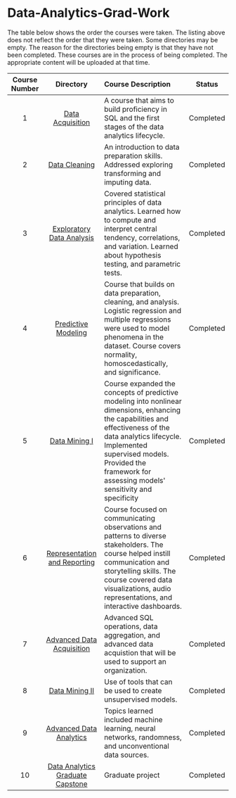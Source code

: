 # Data-Analytics-Grad-Work

The table below shows the order the courses were taken.  The listing above does not reflect the order that they were taken.  Some directories may be empty.  The reason for the directories being empty is that they have not been completed.  These courses are in the process of being completed.  The appropriate content will be uploaded at that time.

**Course Number**|**Directory**|**Course Description**| Status
|:-----:|:-----:|:-----| :-----: |
1 | [Data Acquisition](https://github.com/HeinoPortfolio/Data-Analytics-Grad-Work/tree/main/1%20Data%20Acquisition) | A course that aims to build proficiency in SQL and the first stages of the data analytics lifecycle.| Completed
2 | [Data Cleaning](https://github.com/HeinoPortfolio/Data-Analytics-Grad-Work/tree/main/2%20Data%20Cleaning) |  An introduction to data preparation skills.  Addressed exploring transforming and imputing data.|Completed
3 | [Exploratory Data Analysis](https://github.com/HeinoPortfolio/Data-Analytics-Grad-Work/tree/main/3%20Exploratory%20Data%20Analysis) | Covered statistical principles of data analytics.  Learned how to compute and interpret central tendency, correlations, and variation. Learned about hypothesis testing, and parametric tests. | Completed
4 | [Predictive Modeling](https://github.com/HeinoPortfolio/Data-Analytics-Grad-Work/tree/main/4%20Predictive%20Modeling)| Course that builds on data preparation, cleaning, and analysis. Logistic regression and multiple regressions were used to model phenomena in the dataset.  Course covers normality, homoscedastically, and significance.|Completed
5 | [Data Mining I](https://github.com/HeinoPortfolio/Data-Analytics-Grad-Work/tree/main/5%20Data%20Mining) | Course expanded the concepts of predictive modeling into nonlinear dimensions, enhancing the capabilities and effectiveness of the data analytics lifecycle. Implemented supervised models.  Provided the framework for assessing models' sensitivity and specificity | Completed
6 | [Representation and Reporting](https://github.com/HeinoPortfolio/Data-Analytics-Grad-Work/tree/main/6%20Representation%20and%20Reporting) | Course focused on communicating observations and patterns to diverse stakeholders. The course helped instill communication and storytelling skills. The course covered data visualizations, audio representations, and interactive dashboards.  |Completed
7 | [Advanced Data Acquisition](https://github.com/HeinoPortfolio/Data-Analytics-Grad-Work/tree/main/7%20Advanced%20Data%20Acquisition)| Advanced SQL operations, data aggregation, and advanced data acquistion that will be used to support an organization. |  Completed
8 | [Data Mining II](https://github.com/HeinoPortfolio/Data-Analytics-Grad-Work/tree/main/8%20Data%20Mining%20II)| Use of tools that can be used to create unsupervised models. | Completed
9 | [Advanced Data Analytics](https://github.com/HeinoPortfolio/Data-Analytics-Grad-Work/tree/main/9%20Advanced%20Data%20Analytics%20) | Topics learned included machine learning, neural networks, randomness, and unconventional data sources. | Completed
10 | [Data Analytics Graduate Capstone](https://github.com/HeinoPortfolio/Data-Analytics-Grad-Work/tree/main/10%20Data%20Analytics%20Graduate%20Capstone) | Graduate project | Completed
